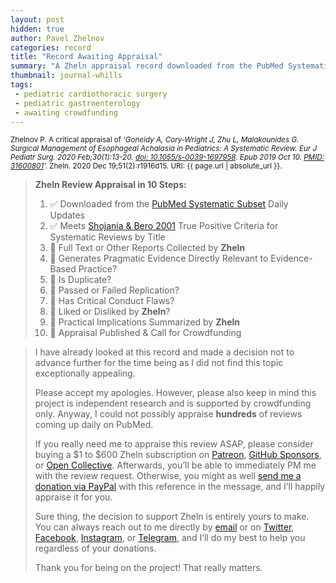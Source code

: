 ```yaml
---
layout: post
hidden: true
author: Pavel Zhelnov
categories: record
title: "Record Awaiting Appraisal"
summary: "A Zheln appraisal record downloaded from the PubMed Systematic Subset daily updates."
thumbnail: journal-whills
tags:
 - pediatric cardiothoracic surgery
 - pediatric gastroenterology
 - awaiting crowdfunding
---
```


<small id="citation">Zhelnov P. A critical appraisal of _‘Goneidy A, Cory-Wright J, Zhu L, Malakounides G. Surgical Management of Esophageal Achalasia in Pediatrics: A Systematic Review. Eur J Pediatr Surg. 2020 Feb;30(1):13-20. [doi: 10.1055/s-0039-1697958](https://doi.org/10.1055/s-0039-1697958). Epub 2019 Oct 10. [PMID: 31600801](https://pubmed.gov/31600801)’._ Zheln. 2020 Dec 19;51(2):r1916d15. URI: {{ page.url | absolute_url }}.</small>

> **Zheln Review Appraisal in 10 Steps:**
>
> 1. ✅ Downloaded from the [PubMed Systematic Subset](https://github.com/p1m-ortho/qs-global-ortho-search-queries/blob/global-sr-query/README.md) Daily Updates
> 2. ✅ Meets [Shojania & Bero 2001](https://www.researchgate.net/publication/11820967_Taking_Advantage_of_the_Explosion_of_Systematic_Reviews_An_Efficient_MEDLINE_Search_Strategy) True Positive Criteria for Systematic Reviews by Title
> 3. 🔄 Full Text or Other Reports Collected by **Zheln**
> 4. 🔄 Generates Pragmatic Evidence Directly Relevant to Evidence-Based Practice?
> 5. 🔄 Is Duplicate?
> 6. 🔄 Passed or Failed Replication?
> 7. 🔄 Has Critical Conduct Flaws?
> 8. 🔄 Liked or Disliked by **Zheln**?
> 9. 🔄 Practical Implications Summarized by **Zheln**
> 10. 🔄 Appraisal Published & Call for Crowdfunding

> I have already looked at this record and made a decision not to advance further for the time being as I did not find this topic exceptionally appealing.
>
> Please accept my apologies. However, please also keep in mind this project is independent research and is supported by crowdfunding only. Anyway, I could not possibly appraise **hundreds** of reviews coming up daily on PubMed.
> 
> If you really need me to appraise this review ASAP, please consider buying a $1 to $600 Zheln subscription on [Patreon](https://patreon.com/zheln), [GitHub Sponsors](https://github.com/sponsors/drzhelnov), or [Open Collective](https://opencollective.com/zheln). Afterwards, you’ll be able to immediately PM me with the review request. Otherwise, you might as well [send me a donation via PayPal](https://paypal.me/pjelnov) with this reference in the message, and I’ll happily appraise it for you.
> 
> Sure thing, the decision to support Zheln is entirely yours to make. You can always reach out to me directly by [email](mailto:pavel@zheln.com) or on [Twitter](https://twitter.com/drzhelnov), [Facebook](https://facebook.com/drzhelnov), [Instagram](https://instagram.com/igzheln), or [Telegram](https://t.me/drzhelnov), and I’ll do my best to help you regardless of your donations.
> 
> Thank you for being on the project! That really matters.
